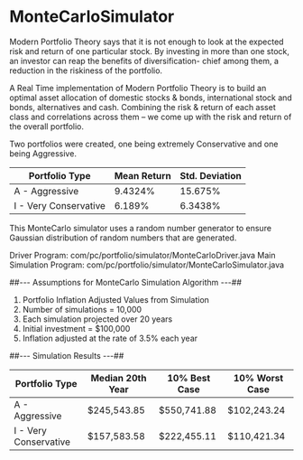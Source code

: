 # MonteCarloSimulator

Modern Portfolio Theory says that it is not enough to look at the expected risk and return of one particular stock. By investing in more than one stock, an investor can reap the benefits of diversification- chief among them, a reduction in the riskiness of the portfolio.

A Real Time implementation of Modern Portfolio Theory is to build an optimal asset allocation of domestic stocks & bonds, international stock and bonds, alternatives and cash. Combining the risk & return of each asset class and correlations across them – we come up with the risk and return of the overall portfolio.

Two portfolios were created, one being extremely Conservative
and one being Aggressive.

| Portfolio Type        |  Mean Return  |  Std. Deviation  |
| --------------------- |  -----------  |  --------------  |
| A - Aggressive        |    9.4324%    |     15.675%      |
| I - Very Conservative |    6.189%     |     6.3438%      |


This MonteCarlo simulator uses a random number generator to ensure Gaussian distribution of random
numbers that are generated.

Driver Program: com/pc/portfolio/simulator/MonteCarloDriver.java
Main Simulation Program: com/pc/portfolio/simulator/MonteCarloSimulator.java

##--- Assumptions for MonteCarlo Simulation Algorithm ---## 

1. Portfolio Inflation Adjusted Values from Simulation
2. Number of simulations = 10,000
3. Each simulation projected over 20 years
4. Initial investment = $100,000
5. Inflation adjusted at the rate of 3.5% each year

##--- Simulation Results ---##

| Portfolio Type        | Median 20th Year | 10% Best Case | 10% Worst Case |
| --------------------- | ---------------- | ------------- | -------------- |
| A - Aggressive        | $245,543.85      | $550,741.88   | $102,243.24    |
| I - Very Conservative | $157,583.58      | $222,455.11   | $110,421.34    |

